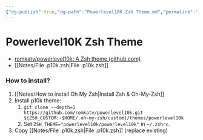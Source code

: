 ```yaml
---
{"dg-publish":true,"dg-path":"Powerlevel10K Zsh Theme.md","permalink":"/powerlevel10-k-zsh-theme/"}
---
```





# Powerlevel10K Zsh Theme
- [romkatv/powerlevel10k: A Zsh theme (github.com)](https://github.com/romkatv/powerlevel10k)
- [[Notes/File .p10k.zsh\|File .p10k.zsh]]

### How to install?
1. [[Notes/How to install Oh My Zsh\|Install Zsh & Oh-My-Zsh]]
2. Install p10k theme:
	1. `git clone --depth=1 https://github.com/romkatv/powerlevel10k.git ${ZSH_CUSTOM:-$HOME/.oh-my-zsh/custom}/themes/powerlevel10k`
	2. Set `ZSH_THEME="powerlevel10k/powerlevel10k"` in `~/.zshrc`.
3. Copy [[Notes/File .p10k.zsh\|File .p10k.zsh]] (replace existing)